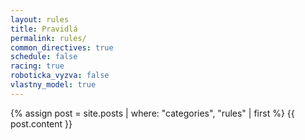 ```yaml
---
layout: rules
title: Pravidlá
permalink: rules/
common_directives: true
schedule: false
racing: true
roboticka_vyzva: false
vlastny_model: true
---
```


{% assign post = site.posts | where: "categories", "rules" | first %}
{{ post.content }}
